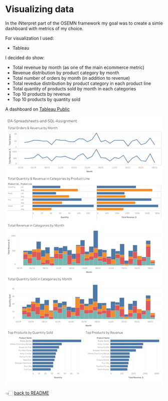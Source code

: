 # Visualizing data

In the iNterpret part of the OSEMN framework my goal was to create a simle dashboard with metrics of my choice.

For visualization I used:
* Tableau

I decided do show:
* Total revenue by month (as one of the main ecommerce metric)
* Revenue distribution by product category by month
* Total number of orders by month (in addition to revenue)
* Total revedue distribution by product category in each product line
* Total quantity of products sold by month in each categories
* Top 10 products by revenue
* Top 10 products by quantity sold

A dashboard on [Tableau Public](https://public.tableau.com/app/profile/anton.bykov/viz/DA-Spreadsheets-and-SQL-Assignment/Dashboard1)

![dashboard screenshot](https://github.com/dvstr/Meta-Data-Analytics-Certification/blob/main/screenshots/dashboard.png)

👈🏻 [back to README](README.md)